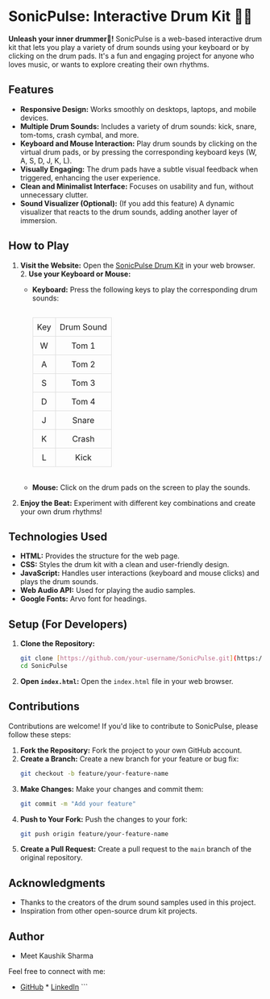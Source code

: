 # SonicPulse: Interactive Drum Kit 🥁🎼

**Unleash your inner drummer🥁!** SonicPulse is a web-based interactive drum kit that lets you play a variety of drum sounds using your keyboard or by clicking on the drum pads.  It's a fun and engaging project for anyone who loves music, or wants to explore creating their own rhythms.

## Features

* **Responsive Design:** Works smoothly on desktops, laptops, and mobile devices.
* **Multiple Drum Sounds:** Includes a variety of drum sounds: kick, snare, tom-toms, crash cymbal, and more.
* **Keyboard and Mouse Interaction:** Play drum sounds by clicking on the virtual drum pads, or by pressing the corresponding keyboard keys (W, A, S, D, J, K, L).
* **Visually Engaging:** The drum pads have a subtle visual feedback when triggered, enhancing the user experience.
* **Clean and Minimalist Interface:** Focuses on usability and fun, without unnecessary clutter.
* **Sound Visualizer (Optional):** (If you add this feature) A dynamic visualizer that reacts to the drum sounds, adding another layer of immersion.

## How to Play

1.  **Visit the Website:** Open the [SonicPulse Drum Kit](https://meetkaushiksharma.github.io/drum-kit/) in your web browser.  2.  **Use your Keyboard or Mouse:**
    * **Keyboard:** Press the following keys to play the corresponding drum sounds:

        <div style="display: flex; justify-content: center; margin-bottom: 16px;">
            <table style="border-collapse: collapse;">
                <tr>
                    <td style="border: 1px solid #ddd; padding: 8px; text-align: center;">Key</td>
                    <td style="border: 1px solid #ddd; padding: 8px; text-align: center;">Drum Sound</td>
                </tr>
                <tr>
                    <td style="border: 1px solid #ddd; padding: 8px; text-align: center;">W</td>
                    <td style="border: 1px solid #ddd; padding: 8px; text-align: center;">Tom 1</td>
                </tr>
                <tr>
                    <td style="border: 1px solid #ddd; padding: 8px; text-align: center;">A</td>
                    <td style="border: 1px solid #ddd; padding: 8px; text-align: center;">Tom 2</td>
                </tr>
                <tr>
                    <td style="border: 1px solid #ddd; padding: 8px; text-align: center;">S</td>
                    <td style="border: 1px solid #ddd; padding: 8px; text-align: center;">Tom 3</td>
                </tr>
                 <tr>
                    <td style="border: 1px solid #ddd; padding: 8px; text-align: center;">D</td>
                    <td style="border: 1px solid #ddd; padding: 8px; text-align: center;">Tom 4</td>
                </tr>
                <tr>
                    <td style="border: 1px solid #ddd; padding: 8px; text-align: center;">J</td>
                    <td style="border: 1px solid #ddd; padding: 8px; text-align: center;">Snare</td>
                </tr>
                <tr>
                    <td style="border: 1px solid #ddd; padding: 8px; text-align: center;">K</td>
                    <td style="border: 1px solid #ddd; padding: 8px; text-align: center;">Crash</td>
                </tr>
                <tr>
                    <td style="border: 1px solid #ddd; padding: 8px; text-align: center;">L</td>
                    <td style="border: 1px solid #ddd; padding: 8px; text-align: center;">Kick</td>
                </tr>
            </table>
        </div>
    * **Mouse:** Click on the drum pads on the screen to play the sounds.
3.  **Enjoy the Beat:** Experiment with different key combinations and create your own drum rhythms!

## Technologies Used

* **HTML:** Provides the structure for the web page.
* **CSS:** Styles the drum kit with a clean and user-friendly design.
* **JavaScript:** Handles user interactions (keyboard and mouse clicks) and plays the drum sounds.
* **Web Audio API:** Used for playing the audio samples.
* **Google Fonts:** Arvo font for headings.

## Setup (For Developers)

1.  **Clone the Repository:**
    ```bash
    git clone [https://github.com/your-username/SonicPulse.git](https://github.com/your-username/SonicPulse.git)  # Replace with your repository URL
    cd SonicPulse
    ```
2.  **Open `index.html`:** Open the `index.html` file in your web browser.

## Contributions

Contributions are welcome! If you'd like to contribute to SonicPulse, please follow these steps:

1.  **Fork the Repository:** Fork the project to your own GitHub account.
2.  **Create a Branch:** Create a new branch for your feature or bug fix:
    ```bash
    git checkout -b feature/your-feature-name
    ```
3.  **Make Changes:** Make your changes and commit them:
    ```bash
    git commit -m "Add your feature"
    ```
4.  **Push to Your Fork:** Push the changes to your fork:
    ```bash
    git push origin feature/your-feature-name
    ```
5.  **Create a Pull Request:** Create a pull request to the `main` branch of the original repository.


##  Acknowledgments

* Thanks to the creators of the drum sound samples used in this project.
* Inspiration from other open-source drum kit projects.

##  Author

* Meet Kaushik Sharma

Feel free to connect with me:

 * [GitHub](https://github.com/meetkaushiksharma)  * [LinkedIn](https://www.linkedin.com/in/meetkaushiksharma/)  ```
